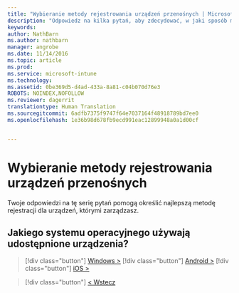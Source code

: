 ```yaml
---
title: "Wybieranie metody rejestrowania urządzeń przenośnych | Microsoft Intune"
description: "Odpowiedz na kilka pytań, aby zdecydować, w jaki sposób ma się odbywać rejestrowanie urządzeń przenośnych w usłudze Intune"
keywords: 
author: NathBarn
ms.author: nathbarn
manager: angrobe
ms.date: 11/14/2016
ms.topic: article
ms.prod: 
ms.service: microsoft-intune
ms.technology: 
ms.assetid: 0be369d5-d4ad-433a-8a81-c04b070d76e3
ROBOTS: NOINDEX,NOFOLLOW
ms.reviewer: dagerrit
translationtype: Human Translation
ms.sourcegitcommit: 6adfb7375f9747f64e7037164f48918789bd7ee0
ms.openlocfilehash: 1e36b98d678fb9ecd991eac12899948a0a1d00cf


---
```

# <a name="choose-how-to-enroll-mobile-devices"></a>Wybieranie metody rejestrowania urządzeń przenośnych

Twoje odpowiedzi na tę serię pytań pomogą określić najlepszą metodę rejestracji dla urządzeń, którymi zarządzasz.

## <a name="what-operating-system-are-your-shared-devices-running"></a>**Jakiego systemu operacyjnego używają udostępnione urządzenia?**

> [!div class="button"]
[Windows >](/intune/deploy-use/enroll-corporate-owned-devices-with-the-device-enrollment-manager-in-microsoft-intune)
> [!div class="button"]
[Android >](/intune/deploy-use/enroll-corporate-owned-devices-with-the-device-enrollment-manager-in-microsoft-intune)
> [!div class="button"]
[iOS >](choose-how-to-enroll-devices5.md)

> [!div class="button"]
[< Wstecz](choose-how-to-enroll-devices3.md)



<!--HONumber=Dec16_HO2-->


